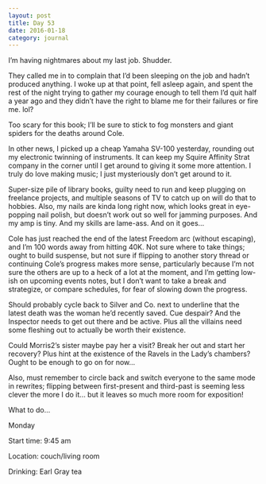 ```yaml
---
layout: post
title: Day 53
date: 2016-01-18
category: journal
---
```


I’m having nightmares about my last job. Shudder. 

They called me in to complain that I’d been sleeping on the job and hadn’t produced anything. I woke up at that point, fell asleep again, and spent the rest of the night trying to gather my courage enough to tell them I’d quit half a year ago and they didn’t have the right to blame me for their failures or fire me. lol? 

Too scary for this book; I’ll be sure to stick to fog monsters and giant spiders for the deaths around Cole. 

In other news, I picked up a cheap Yamaha SV-100 yesterday, rounding out my electronic twinning of instruments. It can keep my Squire Affinity Strat company in the corner until I get around to giving it some more attention. I truly do love making music; I just mysteriously don’t get around to it. 

Super-size pile of library books, guilty need to run and keep plugging on freelance projects, and multiple seasons of TV to catch up on will do that to hobbies. Also, my nails are kinda long right now, which looks great in eye-popping nail polish, but doesn’t work out so well for jamming purposes. And my amp is tiny. And my skills are lame-ass. And on it goes… 

Cole has just reached the end of the latest Freedom arc (without escaping), and I’m 100 words away from hitting 40K. Not sure where to take things; ought to build suspense, but not sure if flipping to another story thread or continuing Cole’s progress makes more sense, particularly because I’m not sure the others are up to a heck of a lot at the moment, and I’m getting low-ish on upcoming events notes, but I don’t want to take a break and strategize, or compare schedules, for fear of slowing down the progress. 

Should probably cycle back to Silver and Co. next to underline that the latest death was the woman he’d recently saved. Cue despair? And the Inspector needs to get out there and be active. Plus all the villains need some fleshing out to actually be worth their existence. 

Could Morris2’s sister maybe pay her a visit? Break her out and start her recovery? Plus hint at the existence of the Ravels in the Lady’s chambers? Ought to be enough to go on for now… 

Also, must remember to circle back and switch everyone to the same mode in rewrites; flipping between first-present and third-past is seeming less clever the more I do it… but it leaves so much more room for exposition! 

What to do…


Monday

Start time: 9:45 am

Location: couch/living room

Drinking: Earl Gray tea
